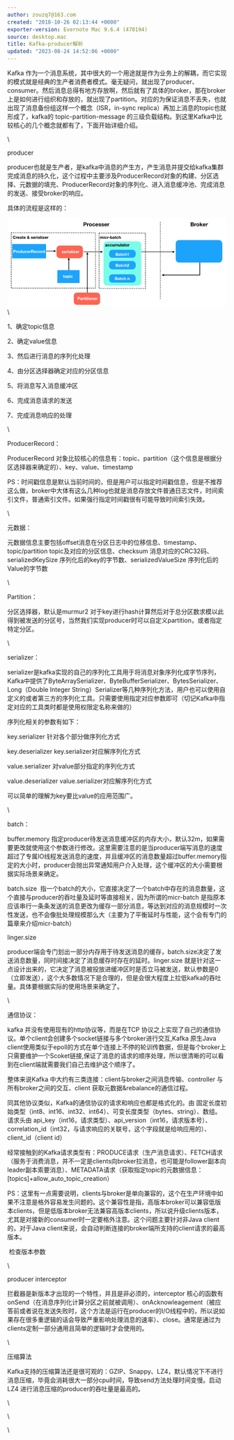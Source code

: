 ```yaml
---
author: zouzq7@163.com
created: "2018-10-26 02:13:44 +0000"
exporter-version: Evernote Mac 9.6.4 (470194)
source: desktop.mac
title: Kafka-producer解析
updated: "2023-08-24 14:52:06 +0000"
---
```


<div>

Kafka
作为一个消息系统，其中很大的一个用途就是作为业务上的解耦，而它实现的模式就是经典的生产者消费者模式。毫无疑问，就出现了producer、consumer。然后消息总得有地方存放啊，然后就有了具体的broker，那在broker上是如何进行组织和存放的，就出现了partition。对应的为保证消息不丢失，也就出现了消息备份组这样一个概念（ISR，in-sync
replica）再加上消息的topic也就形成了，kafka的 topic-partition-message
的三级负载结构。到这里Kafka中比较核心的几个概念就都有了，下面开始详细介绍。

</div>

<div>

\

</div>

<div>

producer

</div>

<div>

producer也就是生产者，是kafka中消息的产生方，产生消息并提交给kafka集群完成消息的持久化，这个过程中主要涉及ProducerRecord对象的构建、分区选择、元数据的填充、ProducerRecord对象的序列化、进入消息缓冲池、完成消息的发送、接受broker的响应。

</div>

<div>

具体的流程是这样的：

</div>

<div>

![](Kafka-producer%E8%A7%A3%E6%9E%90.resources/C0685A4F-D9B3-49CF-BB2F-F8D744FE905A.png) 
 \

</div>

<div>

1、确定topic信息

</div>

<div>

2、确定value信息

</div>

<div>

3、然后进行消息的序列化处理

</div>

<div>

4、由分区选择器确定对应的分区信息

</div>

<div>

5、将消息写入消息缓冲区

</div>

<div>

6、完成消息请求的发送

</div>

<div>

7、完成消息响应的处理

</div>

<div>

\

</div>

<div>

ProducerRecord：

</div>

<div>

ProducerRecord
对象比较核心的信息有：topic、partition（这个信息是根据分区选择器来确定的）、key、value、timestamp

</div>

<div>

PS：时间戳信息是默认当前时间的，但是用户可以指定时间戳信息，但是不推荐这么做，broker中大体有这么几种log也就是消息存放文件普通日志文件，时间索引文件，普通索引文件。如果强行指定时间戳很有可能导致时间索引失效。

</div>

<div>

\

</div>

<div>

元数据：

</div>

<div>

元数据信息主要包括offset消息在分区日志中的位移信息、timestamp、topic/partition
topic及对应的分区信息、checksum 消息对应的CRC32码、serializedKeySize
序列化后的key的字节数、serializedValueSize 序列化后的Value的字节数

</div>

<div>

\

</div>

<div>

Partition：

</div>

<div>

分区选择器，默认是murmur2
对于key进行hash计算然后对于总分区数求模以此得到被发送的分区号，当然我们实现producer时可以自定义partition，或者指定特定分区。

</div>

<div>

\

</div>

<div>

serializer：

</div>

<div>

serializer是kafka实现的自己的序列化工具用于将消息对象序列化成字节序列，Kafka中提供了ByteArraySerializer、ByteBufferSerializer、BytesSerializer、Long（Double
Integer
String）Serializer等几种序列化方法，用户也可以使用自定义的或者第三方的序列化工具。只需要使用指定对应参数即可（切记Kafka中指定对应的工具类时都是使用权限定名称来做的）

</div>

<div>

序列化相关的参数有如下：

</div>

<div>

key.serializer 针对各个部分做序列化方式

</div>

<div>

key.deserializer key.serializer对应解序列化方式

</div>

<div>

value.serializer 对value部分指定的序列化方式

</div>

<div>

value.deserializer value.serializer对应解序列化方式

</div>

<div>

可以简单的理解为key要比value的应用范围广。

</div>

<div>

\

</div>

<div>

batch：

</div>

<div>

buffer.memory
指定producer待发送消息缓冲区的内存大小，默认32m，如果需要更改就使用这个参数进行修改。这里需要注意的是当producer端写消息的速度超过了专属IO线程发送消息的速度，并且缓冲区的消息数量超过buffer.memory指定的大小时，producer会抛出异常通知用户介入处理，这个缓冲区的大小需要根据实际场景来确定。

</div>

<div>

batch.size
 指一个batch的大小，它直接决定了一个batch中存在的消息数量，这个直接与producer的吞吐量及延时等直接相关，因为所谓的micr-batch
是指原本应该串行一条条发送的消息更改为缓存一部分消息，等达到对应的消息规模时一次性发送，也不会像批处理规模那么大（主要为了平衡延时与性能，这个会有专门的篇章来介绍micr-batch）

</div>

<div>

linger.size 

</div>

<div>

producer端会专门划出一部分内存用于待发送消息的缓存，batch.size决定了发送消息数量，同时间接决定了消息缓存时存在的延时。linger.size
就是针对这一点设计出来的，它决定了消息被投放进缓冲区时是否立马被发送，默认参数是0（立即发送），这个大多数情况下是合理的，但是会很大程度上拉低kafka的吞吐量。具体要根据实际的使用场景来确定了。

</div>

<div>

\

</div>

<div>

通信协议：

</div>

<div>

kafka 并没有使用现有的http协议等，而是在TCP
协议之上实现了自己的通信协议。单个client会创建多个socket链接与多个broker进行交互,Kafka
原生Java
client使用类似于epoll的方式在单个连接上不停的轮训传数据，但是每个broker上只需要维护一个Scoket链接,保证了消息的请求的顺序处理，所以很清晰的可以看到在client端就需要我们自己去维护这个顺序了。

</div>

<div>

整体来说Kafka 中大约有三类连接：client与broker之间消息传输、controller
与所有broker之间的交互、client 获取元数据&rebalance的通信过程。

</div>

<div>

同其他协议类似，Kafka的通信协议的请求和响应也都是格式化的。由
固定长度初始类型（int8、int16、int32、int64）、可变长度类型（bytes、string）、数组。请求头由
api_key（int16，请求类型）、api_version（int16，请求版本号）、correlation_id（int32，与请求响应的关联号，这个字段就是给响应用的）、client_id（client
id）

</div>

<div>

经常接触到的Kafka请求类型有：PRODUCE请求（生产消息请求）、FETCH请求（服务于消费消息，并不一定是clients向broker拉消息，也可能是follower副本向leader副本索要消息）、METADATA请求（获取指定topic的元数据信息：\[topics\]+allow_auto_topic_creation）

</div>

<div>

PS：这里有一点需要说明，clients与broker是单向兼容的，这个在生产环境中如果不注意是格外容易发生问题的。这个兼容性是指，高版本broker可以兼容低版本clients，但是低版本broker无法兼容高版本clients，所以说升级clients版本，尤其是对接新的consumer时一定要格外注意。这个问题主要针对非Java
client的，对于Java
client来说，会自动判断连接的broker端所支持的client请求的最高版本。

</div>

<div>

 检查版本参数

</div>

<div>

\

</div>

<div>

producer interceptor

</div>

<div>

拦截器是新版本才出现的一个特性，并且是非必须的，interceptor
核心的函数有onSend（在消息序列化计算分区之前就被调用）、onAcknowleagement（被应答前或者说在发送失败时，这个方法是运行在producer的I/O线程中的，所以说如果存在很多重逻辑的话会导致严重影响处理消息的速率）、close。通常是通过为clients定制一部分通用且简单的逻辑时才会使用的。

</div>

<div>

\

</div>

<div>

压缩算法

</div>

<div>

Kafka支持的压缩算法还是很可观的：GZIP、Snappy、LZ4，默认情况下不进行消息压缩，毕竟会消耗很大一部分cpu时间，导致send方法处理时间变慢。启动LZ4
进行消息压缩的producer的吞吐量是最高的。

</div>

<div>

\

</div>

<div>

\

</div>

<div>

\

</div>
